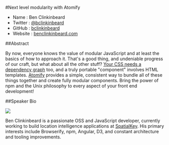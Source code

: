 #Next level modularity with Atomify

* Name      : Ben Clinkinbeard
* Twitter   : [@bclinkinbeard](https://twitter.com/bclinkinbeard)
* GitHub    : [bclinkinbeard](https://twitter.com/bclinkinbeard)
* Website   : [benclinkinbeard.com](https://benclinkinbeard.com)

##Abstract

By now, everyone knows the value of modular JavaScript and at least the basics of how to approach it. That's a good thing, and undeniable progress of our craft, but what about all the other stuff? [Your CSS needs a dependency graph](http://techwraith.com/your-css-needs-a-dependency-graph-too.html) too, and a truly portable "component" involves HTML templates. [Atomify](https://github.com/Techwraith/atomify) provides a simple, consistent way to bundle all of these things together and create fully modular components. Bring the power of npm and the Unix philosophy to every aspect of your front end development!

##Speaker Bio

![](https://raw.github.com/cascadiajs/2013.cascadiajs.com/master/images/bclinkinbeard.png)

Ben Clinkinbeard is a passionate OSS and JavaScript developer, currently working to build location intelligence applications at [SpatialKey](http://spatialkey.com). His primary interests include Browserify, npm, Angular, D3, and constant architecture and tooling improvements.

